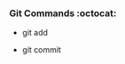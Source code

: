 ### Git Commands :octocat:

- git add
<!-- Add your screenshot -->


- git commit
<!-- Add your screenshot -->


<!-- Copy the above lines to add another command -->